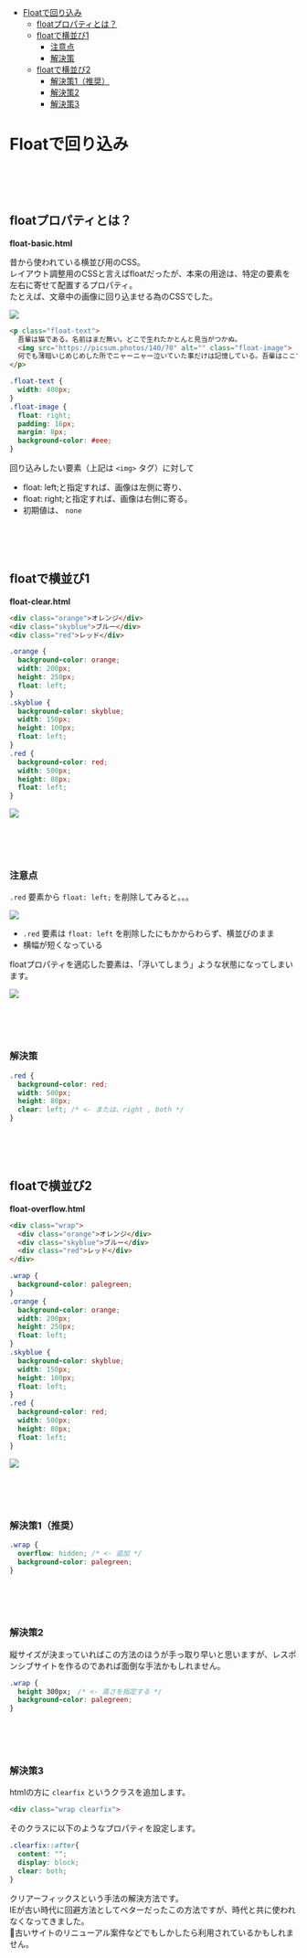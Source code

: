 - [Floatで回り込み](#floatで回り込み)
  - [floatプロパティとは？](#floatプロパティとは)
  - [floatで横並び1](#floatで横並び1)
    - [注意点](#注意点)
    - [解決策](#解決策)
  - [floatで横並び2](#floatで横並び2)
    - [解決策1（推奨）](#解決策1推奨)
    - [解決策2](#解決策2)
    - [解決策3](#解決策3)


# Floatで回り込み

<br><br><br>

## floatプロパティとは？

**float-basic.html**

昔から使われている横並び用のCSS。  
レイアウト調整用のCSSと言えばfloatだったが、本来の用途は、特定の要素を左右に寄せて配置するプロパティ。  
たとえば、文章中の画像に回り込ませる為のCSSでした。  


![](https://laro.jp/lesson/images/lesson-css-float1.png)


```html
<p class="float-text">
  吾輩は猫である。名前はまだ無い。どこで生れたかとんと見当がつかぬ。
  <img src="https://picsum.photos/140/70" alt="" class="float-image">
  何でも薄暗いじめじめした所でニャーニャー泣いていた事だけは記憶している。吾輩はここで始めて人間というものを見た。しかもあとで聞くとそれは書生という人間中で一番獰悪な種族であったそうだ。この書生というのは時々我々を捕えて煮て食うという話である。しかしその当時は何という考もなかったから別段恐しいとも思わなかった。ただ彼の掌に載せられてス
</p>
```
```css
.float-text {
  width: 400px;
}
.float-image {
  float: right;
  padding: 16px;
  margin: 8px;
  background-color: #eee;
}
```

回り込みしたい要素（上記は `<img>` タグ）に対して

- float: left;と指定すれば、画像は左側に寄り、
- float: right;と指定すれば、画像は右側に寄る。
- 初期値は、 `none` 

<br><br><br>

## floatで横並び1

**float-clear.html**

```html
<div class="orange">オレンジ</div>
<div class="skyblue">ブルー</div>
<div class="red">レッド</div>
```
```css
.orange {
  background-color: orange;
  width: 200px;
  height: 250px;
  float: left;
}
.skyblue {
  background-color: skyblue;
  width: 150px;
  height: 100px;
  float: left;
}
.red {
  background-color: red;
  width: 500px;
  height: 80px;
  float: left;
}
```

![](https://laro.jp/lesson/images/lesson-css-float2.png)

<br><br><br>

### 注意点

`.red`  要素から  `float: left;`  を削除してみると。。。


![](https://laro.jp/lesson/images/lesson-css-float3.png)



-  `.red`  要素は  `float: left`  を削除したにもかからわらず、横並びのまま
- 横幅が短くなっている

floatプロパティを適応した要素は、「浮いてしまう」ような状態になってしまいます。




![](https://laro.jp/lesson/images/lesson-css-float4.png)

<br><br><br>

### 解決策

```css
.red {
  background-color: red;
  width: 500px;
  height: 80px;
  clear: left; /* <- または、right , both */
}
```

<br><br><br>

## floatで横並び2

**float-overflow.html**

```html
<div class="wrap">
  <div class="orange">オレンジ</div>
  <div class="skyblue">ブルー</div>
  <div class="red">レッド</div>
</div>
```
```css
.wrap {
  background-color: palegreen;
}
.orange {
  background-color: orange;
  width: 200px;
  height: 250px;
  float: left;
}
.skyblue {
  background-color: skyblue;
  width: 150px;
  height: 100px;
  float: left;
}
.red {
  background-color: red;
  width: 500px;
  height: 80px;
  float: left;
}
```


![](https://laro.jp/lesson/images/lesson-css-float5.png)

<br><br><br>

### 解決策1（推奨）
```css
.wrap {
  overflow: hidden; /* <- 追加 */
  background-color: palegreen;
}
```
<br><br><br>

### 解決策2
縦サイズが決まっていればこの方法のほうが手っ取り早いと思いますが、レスポンシブサイトを作るのであれば面倒な手法かもしれません。

```css
.wrap {
  height 300px;　/* <- 高さを指定する */
  background-color: palegreen;
}
```
<br><br><br>

### 解決策3

htmlの方に `clearfix` というクラスを追加します。

```html
<div class="wrap clearfix">
```

そのクラスに以下のようなプロパティを設定します。

```css
.clearfix::after{
  content: "";
  display: block;
  clear: both;
}
```

クリアーフィックスという手法の解決方法です。  
IEが古い時代に回避方法としてベターだったこの方法ですが、時代と共に使われなくなってきました。  
古いサイトのリニューアル案件などでもしかしたら利用されているかもしれません。  